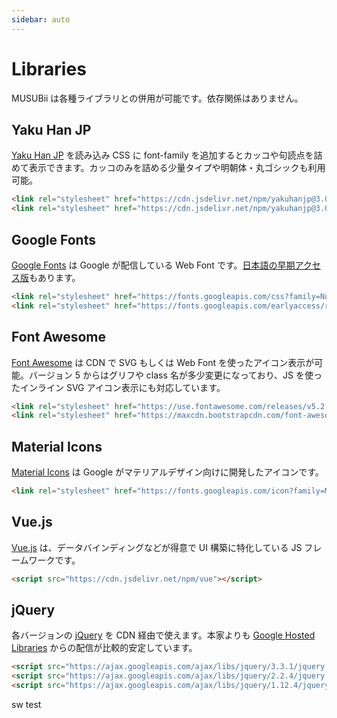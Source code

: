 ```yaml
---
sidebar: auto
---
```


# Libraries

MUSUBii は各種ライブラリとの併用が可能です。依存関係はありません。

## Yaku Han JP

[Yaku Han JP](https://qrac.github.io/yakuhanjp/) を読み込み CSS に font-family を追加するとカッコや句読点を詰めて表示できます。カッコのみを詰める少量タイプや明朝体・丸ゴシックも利用可能。

```html
<link rel="stylesheet" href="https://cdn.jsdelivr.net/npm/yakuhanjp@3.0.0/dist/css/yakuhanjp.min.css">
<link rel="stylesheet" href="https://cdn.jsdelivr.net/npm/yakuhanjp@3.0.0/dist/css/yakuhanjp_s.min.css">
```

## Google Fonts

[Google Fonts](https://fonts.google.com/) は Google が配信している Web Font です。[日本語の早期アクセス版](https://googlefonts.github.io/japanese/)もあります。

```html
<link rel="stylesheet" href="https://fonts.googleapis.com/css?family=Nunito:400,700,900">
<link rel="stylesheet" href="https://fonts.googleapis.com/earlyaccess/roundedmplus1c.css">
```

## Font Awesome

[Font Awesome](http://fontawesome.com/) は CDN で SVG もしくは Web Font を使ったアイコン表示が可能。バージョン 5 からはグリフや class 名が多少変更になっており、JS を使ったインライン SVG アイコン表示にも対応しています。

```html
<link rel="stylesheet" href="https://use.fontawesome.com/releases/v5.2.0/css/all.css">
<link rel="stylesheet" href="https://maxcdn.bootstrapcdn.com/font-awesome/4.7.0/css/font-awesome.min.css">
```

## Material Icons

[Material Icons](https://material.io/icons/) は Google がマテリアルデザイン向けに開発したアイコンです。

```html
<link rel="stylesheet" href="https://fonts.googleapis.com/icon?family=Material+Icons">
```

## Vue.js

[Vue.js](https://jp.vuejs.org/) は、データバインディングなどが得意で UI 構築に特化している JS フレームワークです。

```html
<script src="https://cdn.jsdelivr.net/npm/vue"></script>
```

## jQuery

各バージョンの [jQuery](https://jquery.com/) を CDN 経由で使えます。本家よりも [Google Hosted Libraries](https://developers.google.com/speed/libraries/#jquery) からの配信が比較的安定しています。

```html
<script src="https://ajax.googleapis.com/ajax/libs/jquery/3.3.1/jquery.min.js"></script>
<script src="https://ajax.googleapis.com/ajax/libs/jquery/2.2.4/jquery.min.js"></script>
<script src="https://ajax.googleapis.com/ajax/libs/jquery/1.12.4/jquery.min.js"></script>
```

sw test
